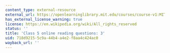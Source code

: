 ```yaml
---
content_type: external-resource
external_url: https://openlearninglibrary.mit.edu/courses/course-v1:MITx+18.05r_10+2022_Summer/courseware/week3/class5-part2/2?activate_block_id=block-v1%3AMITx%2B18.05r_10%2B2022_Summer%2Btype%40vertical%2Bblock%40class5-rq3-vertical
has_external_license_warning: true
license: https://en.wikipedia.org/wiki/All_rights_reserved
status: ''
title: 'Class 5 online reading questions: 3'
uid: 718d9215-5c9a-44b4-a4e2-f8aa4c424ac0
wayback_url: ''
---
```

